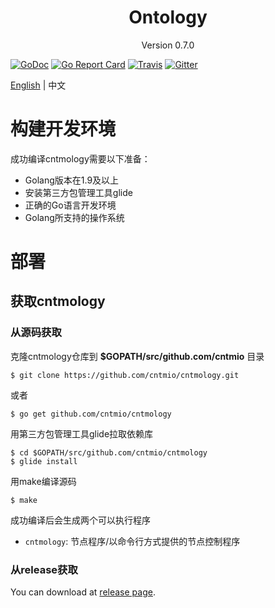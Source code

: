 
<h1 align="center">Ontology </h1>
<p align="center" class="version">Version 0.7.0 </p>

[![GoDoc](https://godoc.org/github.com/cntmio/cntmology?status.svg)](https://godoc.org/github.com/cntmio/cntmology)
[![Go Report Card](https://goreportcard.com/badge/github.com/cntmio/cntmology)](https://goreportcard.com/report/github.com/cntmio/cntmology)
[![Travis](https://travis-ci.org/cntmio/cntmology.svg?branch=master)](https://travis-ci.org/cntmio/cntmology)
[![Gitter](https://badges.gitter.im/Join%20Chat.svg)](https://gitter.im/cntmio/cntmology?utm_source=badge&utm_medium=badge&utm_campaign=pr-badge)

[English](install.md) | 中文

# 构建开发环境
成功编译cntmology需要以下准备：

* Golang版本在1.9及以上
* 安装第三方包管理工具glide
* 正确的Go语言开发环境
* Golang所支持的操作系统

# 部署
## 获取cntmology
### 从源码获取
克隆cntmology仓库到 **$GOPATH/src/github.com/cntmio** 目录

```shell
$ git clone https://github.com/cntmio/cntmology.git
```
或者
```shell
$ go get github.com/cntmio/cntmology
```

用第三方包管理工具glide拉取依赖库

````shell
$ cd $GOPATH/src/github.com/cntmio/cntmology
$ glide install
````

用make编译源码

```shell
$ make
```

成功编译后会生成两个可以执行程序

* `cntmology`: 节点程序/以命令行方式提供的节点控制程序

### 从release获取
You can download at [release page](https://github.com/cntmio/cntmology/releases).
